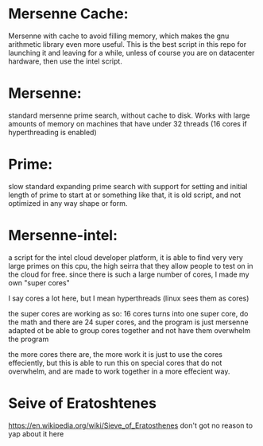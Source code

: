 # Mersenne Cache: 
Mersenne with cache to avoid filling memory, which makes the gnu arithmetic library even more useful.
This is the best script in this repo for launching it and leaving for a while, unless of course you 
are on datacenter hardware, then use the intel script.

# Mersenne:
standard mersenne prime search, without cache to disk. Works with large amounts of memory on machines
that have under 32 threads (16 cores if hyperthreading is enabled)

# Prime:
slow standard expanding prime search with support for setting and initial length of prime to start at 
or something like that, it is old script, and not optimized in any way shape or form.



# Mersenne-intel:
a script for the intel cloud developer platform, it is able to find very very large 
primes on this cpu, the high seirra that they allow people to test on in the cloud for free. since there 
is such a large number of cores, I made my own "super cores"

I say cores a lot here, but I mean hyperthreads (linux sees them as cores)

the super cores are working as so: 16 cores turns into one super core, do the math and there are 24 super cores, and the program is just mersenne adapted ot be able to group cores together and not have them overwhelm the program

the more cores there are, the more work it is just to use the cores effeciently, but this is able to run this on special cores that do not overwhelm, and are made to work together in a more effecient way.

# Seive of Eratoshtenes
https://en.wikipedia.org/wiki/Sieve_of_Eratosthenes
don't got no reason to yap about it here
